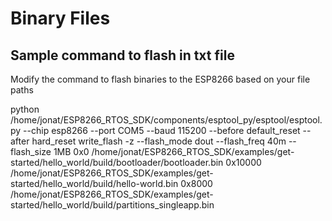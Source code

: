 # Binary Files

## Sample command to flash in txt file
Modify the command to flash binaries to the ESP8266 based on your file paths

python /home/jonat/ESP8266_RTOS_SDK/components/esptool_py/esptool/esptool.py --chip esp8266 --port COM5 --baud 115200 --before default_reset --after hard_reset write_flash -z --flash_mode dout --flash_freq 40m --flash_size 1MB 0x0 /home/jonat/ESP8266_RTOS_SDK/examples/get-started/hello_world/build/bootloader/bootloader.bin 0x10000 /home/jonat/ESP8266_RTOS_SDK/examples/get-started/hello_world/build/hello-world.bin 0x8000 /home/jonat/ESP8266_RTOS_SDK/examples/get-started/hello_world/build/partitions_singleapp.bin
